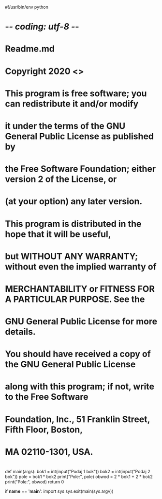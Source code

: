 #!/usr/bin/env python
# -*- coding: utf-8 -*-
#
#  Readme.md
#  
#  Copyright 2020  <>
#  
#  This program is free software; you can redistribute it and/or modify
#  it under the terms of the GNU General Public License as published by
#  the Free Software Foundation; either version 2 of the License, or
#  (at your option) any later version.
#  
#  This program is distributed in the hope that it will be useful,
#  but WITHOUT ANY WARRANTY; without even the implied warranty of
#  MERCHANTABILITY or FITNESS FOR A PARTICULAR PURPOSE.  See the
#  GNU General Public License for more details.
#  
#  You should have received a copy of the GNU General Public License
#  along with this program; if not, write to the Free Software
#  Foundation, Inc., 51 Franklin Street, Fifth Floor, Boston,
#  MA 02110-1301, USA.
#  
#  


def main(args):
    bok1 = int(input("Podaj 1 bok"))
    bok2 = int(input("Podaj 2 bok"))
    pole = bok1 * bok2
    print("Pole:", pole)
    obwod = 2 * bok1 + 2 * bok2
    print("Pole:", obwod)
    return 0

if __name__ == '__main__':
    import sys
    sys.exit(main(sys.argv))
